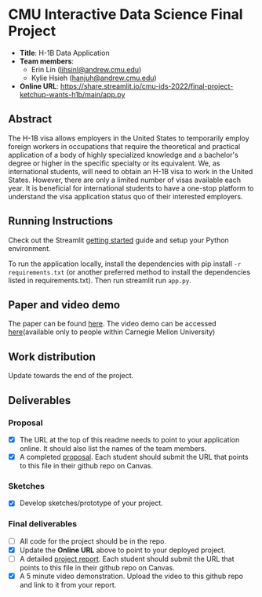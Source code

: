 # CMU Interactive Data Science Final Project

* **Title**: H-1B Data Application 
* **Team members**:
  * Erin Lin (lihsinl@andrew.cmu.edu)
  * Kylie Hsieh (hanjuh@andrew.cmu.edu)
* **Online URL**: https://share.streamlit.io/cmu-ids-2022/final-project-ketchup-wants-h1b/main/app.py

## Abstract

The H-1B visa allows employers in the United States to temporarily employ foreign workers in occupations that require the theoretical and practical application of a body of highly specialized knowledge and a bachelor's degree or higher in the specific specialty or its equivalent. We, as international students, will need to obtain an H-1B visa to work in the United States. However, there are only a limited number of visas available each year. It is beneficial for international students to have a one-stop platform to understand the visa application status quo of their interested employers.

## Running Instructions

Check out the Streamlit [getting started](https://docs.streamlit.io/en/stable/getting_started.html) guide and setup your Python environment.

To run the application locally, install the dependencies with pip install `-r requirements.txt` (or another preferred method to install the dependencies listed in requirements.txt). Then run streamlit run `app.py`.

## Paper and video demo

The paper can be found [here](https://ieeexplore.ieee.org/document/8933628). The video demo can be accessed [here](https://drive.google.com/file/d/1AWdrKle0DkpRKbu641FDhGY5UvDmiWBQ/view?usp=sharing)(available only to people within Carnegie Mellon University)

## Work distribution

Update towards the end of the project.

## Deliverables

### Proposal

- [X] The URL at the top of this readme needs to point to your application online. It should also list the names of the team members.
- [x] A completed [proposal](Proposal.md). Each student should submit the URL that points to this file in their github repo on Canvas.

### Sketches

- [x] Develop sketches/prototype of your project.

### Final deliverables

- [ ] All code for the project should be in the repo.
- [X] Update the **Online URL** above to point to your deployed project.
- [ ] A detailed [project report](Report.md).  Each student should submit the URL that points to this file in their github repo on Canvas.
- [X] A 5 minute video demonstration.  Upload the video to this github repo and link to it from your report.
